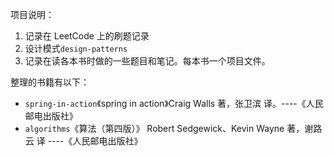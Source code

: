 项目说明：  
1. 记录在 LeetCode 上的刷题记录  
2. 设计模式`design-patterns`
3. 记录在读各本书时做的一些题目和笔记。每本书一个项目文件。

整理的书籍有以下： 
- `spring-in-action`《spring in action》Craig Walls 著，张卫滨 译。----《人民邮电出版社》 
- `algorithms`《算法（第四版）》 Robert Sedgewick、Kevin Wayne 著，谢路云 译 ----《人民邮电出版社》
